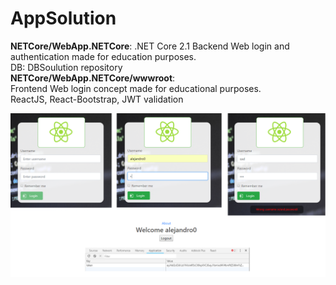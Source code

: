 # AppSolution

<b>NETCore/WebApp.NETCore</b>:
 .NET Core 2.1
 Backend Web login and authentication made for education purposes.</br>
 DB: DBSoulution repository
</br>
<b>NETCore/WebApp.NETCore/wwwroot</b>:
</br>
Frontend Web login concept made for educational purposes.</br>
ReactJS, React-Bootstrap, JWT validation


![promisechains](https://github.com/domkris/files/blob/master/web_api_short.png?raw=true)
</br>

